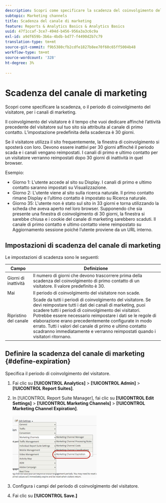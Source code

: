 ```yaml
---
description: Scopri come specificare la scadenza del coinvolgimento del visitatore nei canali di marketing.
subtopic: Marketing channels
title: Scadenza del canale di marketing
feature: Reports & Analytics Basics & Analytics Basics
uuid: 47f1ccaf-3ce7-494d-b456-956a3a3c6c9a
exl-id: a9df659b-3b6a-4bdb-bd77-f4490d2b7c79
translation-type: tm+mt
source-git-commit: f9b5380cfb2cdfe1827b8ee70f60c65ff5004b48
workflow-type: tm+mt
source-wordcount: '328'
ht-degree: 3%

---
```


# Scadenza del canale di marketing

Scopri come specificare la scadenza, o il periodo di coinvolgimento del visitatore, per i canali di marketing.

Il coinvolgimento del visitatore è il tempo che vuoi dedicare affinché l’attività precedente del visitatore sul tuo sito sia attribuita al canale di primo contatto. L’impostazione predefinita della scadenza è 30 giorni.

Se il visitatore utilizza il sito frequentemente, la finestra di coinvolgimento si sposterà con loro. Devono essere inattivi per 30 giorni affinché il periodo scada e i canali vengano reimpostati. I canali di primo e ultimo contatto per un visitatore verranno reimpostati dopo 30 giorni di inattività in quel browser.

Esempio:

* Giorno 1: L&#39;utente accede al sito su Display. I canali di primo e ultimo contatto saranno impostati su Visualizzazione.
* Giorno 2: L&#39;utente viene al sito sulla ricerca naturale. Il primo contatto rimane Display e l’ultimo contatto è impostato su Ricerca naturale.
* Giorno 35: L&#39;utente non è stato sul sito in 33 giorni e torna utilizzando la scheda che aveva aperto nel loro browser. Supponendo che sia presente una finestra di coinvolgimento di 30 giorni, la finestra si sarebbe chiusa e i cookie del canale di marketing sarebbero scaduti. Il canale di primo contatto e ultimo contatto viene reimpostato su Aggiornamento sessione poiché l’utente proviene da un URL interno.

## Impostazioni di scadenza del canale di marketing

Le impostazioni di scadenza sono le seguenti:

| Campo | Definizione |
|--- |--- |
| Giorni di inattività | Il numero di giorni che devono trascorrere prima della scadenza del coinvolgimento di primo contatto di un visitatore. Il valore predefinito è 30. |
| Mai | Il periodo di coinvolgimento del visitatore non scade. |
| Ripristino del canale | Scade da tutti i periodi di coinvolgimento del visitatore.  Se devi reimpostare tutti i dati dei canali di marketing, puoi scadere tutti i periodi di coinvolgimento dei visitatori. Potrebbe essere necessario reimpostare i dati se le regole di elaborazione erano precedentemente configurate in modo errato. Tutti i valori del canale di primo e ultimo contatto scadranno immediatamente e verranno reimpostati quando i visitatori ritornano. |

## Definire la scadenza del canale di marketing {#define-expiration}

Specifica il periodo di coinvolgimento del visitatore.

1. Fai clic su **[!UICONTROL Analytics]** > **[!UICONTROL Admin]** > **[!UICONTROL Report Suites]**.
2. In [!UICONTROL Report Suite Manager], fai clic su **[!UICONTROL Edit Settings]** > **[!UICONTROL Marketing Channels]** > **[!UICONTROL Marketing Channel Expiration]**.

   ![](assets/mchannel_expiration.png)

3. Configura i campi del periodo di coinvolgimento del visitatore.
4. Fai clic su **[!UICONTROL Save.]**
